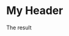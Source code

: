 <!DOCTYPE html>
<html>
<head>
  <title>My Website</title>
</head>
<body>
<h1>My Header</h1>
<p id="demo">The result</p>
<script>
  var myAssociativeArray = new Array(3);
  myAssociativeArray[0] = "Hello";
  myAssociativeArray["first_name"] = "John";
  document.getElementById("demo").innerHTML = myAssociativeArray["first_name"] + ": " + myAssociativeArray[0];
</script>
</body>
</html>
  
